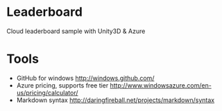 Leaderboard
===========

Cloud leaderboard sample with Unity3D &amp; Azure

Tools
=====
- GitHub for windows http://windows.github.com/
- Azure pricing, supports free tier http://www.windowsazure.com/en-us/pricing/calculator/ 
- Markdown syntax http://daringfireball.net/projects/markdown/syntax
